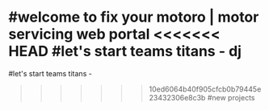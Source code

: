 #welcome to fix your motoro | motor servicing web portal
<<<<<<< HEAD
#let's start teams titans - dj
=======
#let's start teams titans -
>>>>>>> 10ed6064b40f905cfcb0b79445e23432306e8c3b
#new projects
